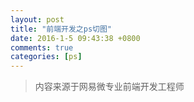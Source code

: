 ```yaml
---
layout: post
title: "前端开发之ps切图"
date: 2016-1-5 09:43:38 +0800
comments: true
categories: [ps]
---
```

>内容来源于网易微专业前端开发工程师

